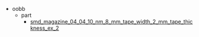 * oobb
  * part
    * [smd_magazine_04_04_10_nm_8_mm_tape_width_2_mm_tape_thickness_ex_2](oobb/part/smd_magazine_04_04_10_nm_8_mm_tape_width_2_mm_tape_thickness_ex_2)
